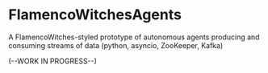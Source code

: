 # FlamencoWitchesAgents
A FlamencoWitches-styled prototype of autonomous agents producing and consuming streams of data (python, asyncio, ZooKeeper, Kafka)

(--WORK IN PROGRESS--)
